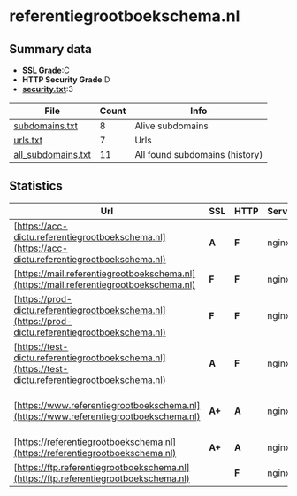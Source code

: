 

# referentiegrootboekschema.nl
## Summary data


 - **SSL Grade**:C
 - **HTTP Security Grade**:D
 - **[security.txt](https://www.digitaleoverheid.nl/nieuws/standaard-security-txt-nu-verplicht-voor-overheid/)**:3


| File       | Count | Info |
|------------|-------|------|
|[subdomains.txt](/data/referentiegrootboekschema.nl/subdomains.txt)|8|Alive subdomains|
|[urls.txt](/data/referentiegrootboekschema.nl/urls.txt)|7|Urls|
|[all_subdomains.txt](/data/referentiegrootboekschema.nl/all_subdomains.txt)|11|All found subdomains (history)|


## Statistics


| Url | SSL | HTTP | Server | Cookie | HSTS | CORS | CTO | CSP | XFO | XXP | RP |FP| Tech |Title |
|--------|-------|-------|------|------|------|------|------|------|------|------|------|------|------|------|
|[https://acc-dictu.referentiegrootboekschema.nl](https://acc-dictu.referentiegrootboekschema.nl)| **A**| **F**|nginx| | | | | | | | :white_check_mark: | |Basic Nginx|401 Authorizatio...|
|[https://mail.referentiegrootboekschema.nl](https://mail.referentiegrootboekschema.nl)| **F**| **F**|nginx| | | | | | | | :white_check_mark: | |Basic Nginx|401 Authorizatio...|
|[https://prod-dictu.referentiegrootboekschema.nl](https://prod-dictu.referentiegrootboekschema.nl)| **F**| **F**|nginx| | | | | | | | :white_check_mark: | |Nginx|301 Moved Perman...|
|[https://test-dictu.referentiegrootboekschema.nl](https://test-dictu.referentiegrootboekschema.nl)| **A**| **F**|nginx| | | | | | | | :white_check_mark: | |Basic Nginx|401 Authorizatio...|
|[https://www.referentiegrootboekschema.nl](https://www.referentiegrootboekschema.nl)| **A+**| **A**|nginx| |:white_check_mark: | | | :white_check_mark:| :white_check_mark: | :white_check_mark: | :white_check_mark: | |Drupal:10 HSTS Nginx PHP|Home | Referenti...|
|[https://referentiegrootboekschema.nl](https://referentiegrootboekschema.nl)| **A+**| **A**|nginx| |:white_check_mark: | | | :white_check_mark:| :white_check_mark: | :white_check_mark: | :white_check_mark: | |HSTS Nginx|301 Moved Perman...|
|[https://ftp.referentiegrootboekschema.nl](https://ftp.referentiegrootboekschema.nl)| | **F**|nginx| | | | | | | | :white_check_mark: | |Nginx|301 Moved Perman...|

